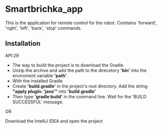 # Smartbrichka_app
 This is the application for remote control for the robot. Cointains 'forward', 'right', 'left', 'back', 'stop' commands.
## Installation
API:29

* The way to build the project is to download the Gradle. 
* Unzip the archive and add the path to the direcetory **'bin'** into the enviroment variable **'path'**.
* With the installed Gradle
* Create **'build.gradle'** in the project's root directory. Add the string **"apply plugin: 'java'"** into **'build.gradle'**
* Then type **'gradle build'** in the command line. Wait for the 'BUILD SUCCESSFUL' message.

OR

Download the IntelliJ IDEA and open the project
